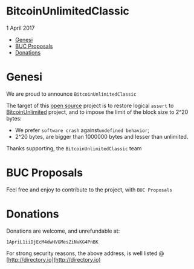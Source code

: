 # BitcoinUnlimitedClassic
1 April 2017

* [Genesi](#genesi)
* [BUC Proposals](#buc-proposals)
* [Donations](#donations)

# Genesi
We are proud to announce `BitcoinUnlimitedClassic`

The target of this [open source](https://en.wikipedia.org/wiki/Open-source_software) project is to restore logical `assert` to [BitcoinUnlimited](https://github.com/BitcoinUnlimited/BitcoinUnlimited) project, and to impose the limit of the block size to 2^20 bytes:
* We prefer `software crash` against`undefined behavior`;
* 2^20 bytes, are bigger than 1000000 bytes and lesser than unlimited.

Thanks supporting, the `BitcoinUnlimitedClassic` team

# BUC Proposals
Feel free and enjoy to contribute to the project, with `BUC Proposals`

# Donations
Donations are welcome, and unrefundable at:

`1ApriL1iiDjEcM4dwHVGMesZiNvKG4PnBK`

For strong security reasons, the above address, is well listed @ [http://directory.io](http://directory.io)
